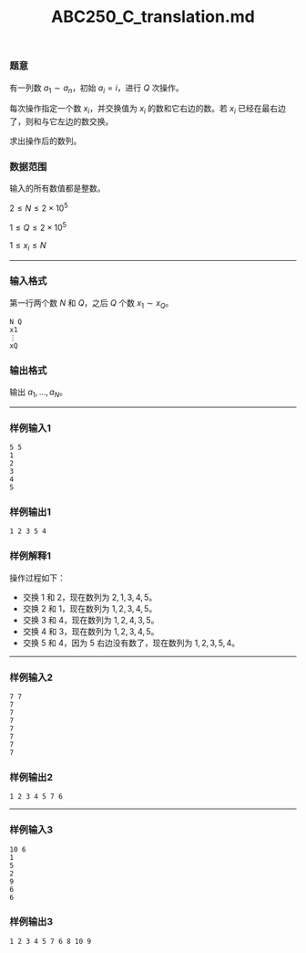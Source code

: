 ﻿---
title: "ABC250_C_translation.md"
tags: []
author: ""
created: ""
---

### 题意 

有一列数 $a_1\sim a_n$，初始 $a_i=i$，进行 $Q$ 次操作。

每次操作指定一个数 $x_i$，并交换值为 $x_i$ 的数和它右边的数。若 $x_i$ 已经在最右边了，则和与它左边的数交换。

求出操作后的数列。

### 数据范围

输入的所有数值都是整数。

$2\le N\le 2×10^5$

$1\le Q\le 2×10^5$

$1\le x_i\le N$



---

### 输入格式

第一行两个数 $N$ 和 $Q$，之后 $Q$ 个数 $x_1\sim x_Q$。

```
N Q
x1
⋮
xQ
```

### 输出格式

输出 $a_1,…,a_N$。

---

### 样例输入1

```
5 5
1
2
3
4
5
```

### 样例输出1

```
1 2 3 5 4
```

### 样例解释1

操作过程如下：

- 交换 $1$ 和 $2$，现在数列为 $2,1,3,4,5$。
- 交换 $2$ 和 $1$，现在数列为 $1,2,3,4,5$。
- 交换 $3$ 和 $4$，现在数列为 $1,2,4,3,5$。
- 交换 $4$ 和 $3$，现在数列为 $1,2,3,4,5$。
- 交换 $5$ 和 $4$，因为 $5$ 右边没有数了，现在数列为 $1,2,3,5,4$。


---

### 样例输入2

```
7 7
7
7
7
7
7
7
7
```

### 样例输出2

```
1 2 3 4 5 7 6
```

---

### 样例输入3

```
10 6
1
5
2
9
6
6
```

### 样例输出3

```
1 2 3 4 5 7 6 8 10 9
```

